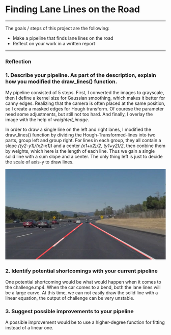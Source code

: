 # **Finding Lane Lines on the Road** 

---

The goals / steps of this project are the following:
* Make a pipeline that finds lane lines on the road
* Reflect on your work in a written report

[//]: # (Image References)

[image1]: ./examples/grayscale.jpg "Grayscale"

---

### Reflection

### 1. Describe your pipeline. As part of the description, explain how you modified the draw_lines() function.

My pipeline consisted of 5 steps. First, I converted the images to grayscale, then I define a kernel size for Gaussian smoothing, which makes it better for canny edges. 
Realizing that the camera is often placed at the same position, so I create a masked edges for Hough transform. Of courese the parameter need some adjustments, but still 
not too hard. And finally, I overlay the image with the help of *weighted_image*.

In order to draw a single line on the left and right lanes, I modified the draw_lines() function by dividing the Hough-Transformed-lines into two parts, group left and 
group right. For lines in each group, they all contain a slope *((y2-y1)/(x2-x1))* and a center *(x1+x2)/2, (y1+y2)/2*, then conbine them by weights, which here is the 
length of each line. Thus we gain a single solid line with a sum slope and a center. The only thing left is just to decide the scale of axis-y to draw lines.

![](./test_images_output/solidWhiteCurve.jpg)

### 2. Identify potential shortcomings with your current pipeline


One potential shortcoming would be what would happen when it comes to the challenge.mp4. When the car comes to a bend, both the lane lines will be a large curve. At this 
time, we can not easily draw the solid line with a linear equation, the output of challenge can be very unstable.

### 3. Suggest possible improvements to your pipeline

A possible improvement would be to use a higher-degree function for fitting instead of a linear one. 

